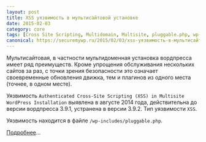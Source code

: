 ```yaml
---
layout: post
title: XSS уязвимость в мультисайтовой установке
date: 2015-02-03
category: core
tags: [Cross Site Scripting, Multidomain, Multisite, pluggable.php, wp-includes, XSS ]
canonical: https://securemywp.ru/2015/02/03/xss-уязвимость-в-мультисайтовой-установ/
---
```


Мультисайтовая, в частности мультидоменная установка вордпресса имеет ряд преимуществ. Кроме упрощения обслуживания нескольких сайтов за раз, с точки зрения безопасности это означает своевременные обновления движка, тем и плагинов из одного места (точнее, в одном месте).

Уязвимость `Authenticated Cross-Site Scripting (XSS) in Multisite WordPress Installation` выявлена в августе 2014 года, действительна до версии вордпресса 3.9.1, устранена в версии 3.9.2. Тип уязвимости `XSS`.

Уязвимость находится в файле `/wp-includes/pluggable.php`.

[Подробнее](https://core.trac.wordpress.org/changeset/29398#file1)…
